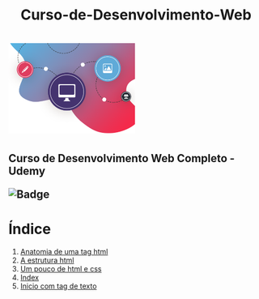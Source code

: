 <h1 align="center">Curso-de-Desenvolvimento-Web<h1>
<img src=https://github.com/Fas-naWeb/Curso-de-Desenvolvimento-Web/blob/main/img/logo1.png width=250px>
<h2>Curso de Desenvolvimento Web Completo - Udemy</2>

![Badge](http://img.shields.io/static/v1?label=STATUS-DO-CURSO&message=%20EM-ANDAMENTO&color=GREEN&style=for-the-badge)

# Índice

<ol>
  <li>
   <a href = "https://github.com/Fas-naWeb/Curso-de-Desenvolvimento-Web/blob/main/_01_Sobre_HTML/_01_anatomia_da_tag.html">
     Anatomia de uma tag html
   </a>
  </li> 

  <li>
   <a href = "https://github.com/Fas-naWeb/Curso-de-Desenvolvimento-Web/blob/main/_01_Sobre_HTML/_02_sobreAtag_html.html">
     A estrutura html
   </a>
  </li> 


  <li>
   <a href = "https://github.com/Fas-naWeb/Curso-de-Desenvolvimento-Web/blob/main/_01_Sobre_HTML/_03_umPoucoCss.html">
     Um pouco de html e css
   </a>
  </li> 

  <li>
   <a href = "https://github.com/Fas-naWeb/Curso-de-Desenvolvimento-Web/blob/main/_01_Sobre_HTML/index.html">
     Index
   </a>
  </li> 

  <li>
   <a href = "https://github.com/Fas-naWeb/Curso-de-Desenvolvimento-Web/blob/main/_01_Sobre_HTML/index.html">
     Inicio com tag de texto
   </a>
  </li> 
</ol>

